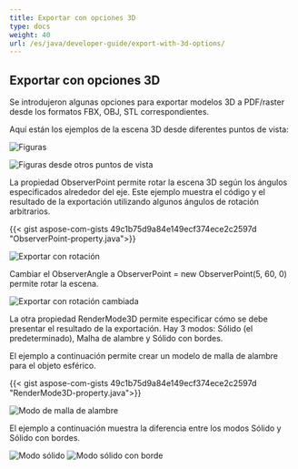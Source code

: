 ```yaml
---
title: Exportar con opciones 3D
type: docs
weight: 40
url: /es/java/developer-guide/export-with-3d-options/
---
```


## **Exportar con opciones 3D**

Se introdujeron algunas opciones para exportar modelos 3D a PDF/raster desde los formatos FBX, OBJ, STL correspondientes.

Aquí están los ejemplos de la escena 3D desde diferentes puntos de vista:

![Figuras](/_assets/guide/3d/fig1.png)

![Figuras desde otros puntos de vista](/_assets/guide/3d/fig2.png)

La propiedad ObserverPoint permite rotar la escena 3D según los ángulos especificados alrededor del eje. Este ejemplo muestra el código y el resultado de la exportación utilizando algunos ángulos de rotación arbitrarios.

{{< gist aspose-com-gists 49c1b75d9a84e149ecf374ece2c2597d "ObserverPoint-property.java">}}

![Exportar con rotación](/_assets/guide/3d/fig3.png)

Cambiar el ObserverAngle a ObserverPoint = new ObserverPoint(5, 60, 0) permite rotar la escena.

![Exportar con rotación cambiada](/_assets/guide/3d/fig4.png)

La otra propiedad RenderMode3D permite especificar cómo se debe presentar el resultado de la exportación. Hay 3 modos: Sólido (el predeterminado), Malha de alambre y Sólido con bordes.

El ejemplo a continuación permite crear un modelo de malla de alambre para el objeto esférico.

{{< gist aspose-com-gists 49c1b75d9a84e149ecf374ece2c2597d "RenderMode3D-property.java">}}

![Modo de malla de alambre](/_assets/guide/3d/fig5.png)

El ejemplo a continuación muestra la diferencia entre los modos Sólido y Sólido con bordes.

![Modo sólido](/_assets/guide/3d/fig6.png)
![Modo sólido con borde](/_assets/guide/3d/fig7.png)
